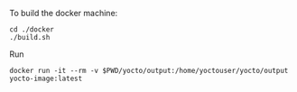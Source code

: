 To build the docker machine:
```
cd ./docker
./build.sh
```

Run
```
docker run -it --rm -v $PWD/yocto/output:/home/yoctouser/yocto/output yocto-image:latest
```
